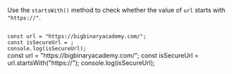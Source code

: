 Use the `startsWith()` method to check whether
the value of `url` starts with `"https://"`.

<codeblock type="exercise" language="javascript" testMode="fixedInput">
<code>
const url = "https://bigbinaryacademy.com/";
const isSecureUrl = ;
console.log(isSecureUrl);
</code>

<solution>
const url = "https://bigbinaryacademy.com/";
const isSecureUrl = url.startsWith("https://");
console.log(isSecureUrl);
</solution>
</codeblock>